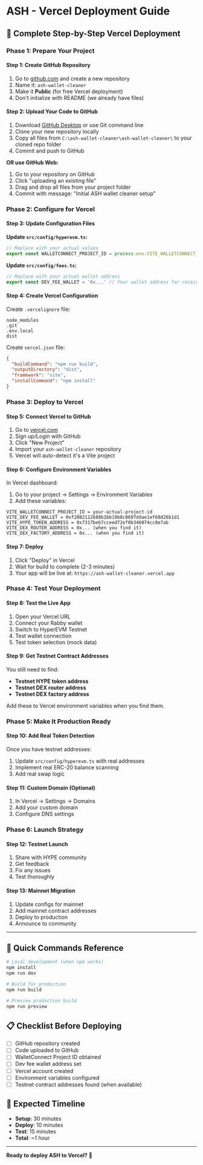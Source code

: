 # ASH - Vercel Deployment Guide

## 🚀 **Complete Step-by-Step Vercel Deployment**

### **Phase 1: Prepare Your Project**

#### **Step 1: Create GitHub Repository**
1. Go to [github.com](https://github.com) and create a new repository
2. Name it: `ash-wallet-cleaner`
3. Make it **Public** (for free Vercel deployment)
4. Don't initialize with README (we already have files)

#### **Step 2: Upload Your Code to GitHub**
1. Download [GitHub Desktop](https://desktop.github.com/) or use Git command line
2. Clone your new repository locally
3. Copy all files from `C:\ash-wallet-cleaner\ash-wallet-cleaner\` to your cloned repo folder
4. Commit and push to GitHub

**OR use GitHub Web:**
1. Go to your repository on GitHub
2. Click "uploading an existing file"
3. Drag and drop all files from your project folder
4. Commit with message: "Initial ASH wallet cleaner setup"

### **Phase 2: Configure for Vercel**

#### **Step 3: Update Configuration Files**

**Update `src/config/hyperevm.ts`:**
```typescript
// Replace with your actual values
export const WALLETCONNECT_PROJECT_ID = process.env.VITE_WALLETCONNECT_PROJECT_ID || 'your-project-id-here'
```

**Update `src/config/fees.ts`:**
```typescript
// Replace with your actual wallet address
export const DEV_FEE_WALLET = '0x...' // Your wallet address for receiving 0.3% fees
```

#### **Step 4: Create Vercel Configuration**

Create `.vercelignore` file:
```
node_modules
.git
.env.local
dist
```

Create `vercel.json` file:
```json
{
  "buildCommand": "npm run build",
  "outputDirectory": "dist",
  "framework": "vite",
  "installCommand": "npm install"
}
```

### **Phase 3: Deploy to Vercel**

#### **Step 5: Connect Vercel to GitHub**
1. Go to [vercel.com](https://vercel.com)
2. Sign up/Login with GitHub
3. Click "New Project"
4. Import your `ash-wallet-cleaner` repository
5. Vercel will auto-detect it's a Vite project

#### **Step 6: Configure Environment Variables**
In Vercel dashboard:
1. Go to your project → Settings → Environment Variables
2. Add these variables:

```
VITE_WALLETCONNECT_PROJECT_ID = your-actual-project-id
VITE_DEV_FEE_WALLET = 0xf2082112688b1bb19b8c8697ddae1ef68d26b1d1
VITE_HYPE_TOKEN_ADDRESS = 0x7317beb7cceed72ef0b346074cc8e7ab
VITE_DEX_ROUTER_ADDRESS = 0x... (when you find it)
VITE_DEX_FACTORY_ADDRESS = 0x... (when you find it)
```

#### **Step 7: Deploy**
1. Click "Deploy" in Vercel
2. Wait for build to complete (2-3 minutes)
3. Your app will be live at: `https://ash-wallet-cleaner.vercel.app`

### **Phase 4: Test Your Deployment**

#### **Step 8: Test the Live App**
1. Open your Vercel URL
2. Connect your Rabby wallet
3. Switch to HyperEVM Testnet
4. Test wallet connection
5. Test token selection (mock data)

#### **Step 9: Get Testnet Contract Addresses**
You still need to find:
- **Testnet HYPE token address**
- **Testnet DEX router address**
- **Testnet DEX factory address**

Add these to Vercel environment variables when you find them.

### **Phase 5: Make It Production Ready**

#### **Step 10: Add Real Token Detection**
Once you have testnet addresses:
1. Update `src/config/hyperevm.ts` with real addresses
2. Implement real ERC-20 balance scanning
3. Add real swap logic

#### **Step 11: Custom Domain (Optional)**
1. In Vercel → Settings → Domains
2. Add your custom domain
3. Configure DNS settings

### **Phase 6: Launch Strategy**

#### **Step 12: Testnet Launch**
1. Share with HYPE community
2. Get feedback
3. Fix any issues
4. Test thoroughly

#### **Step 13: Mainnet Migration**
1. Update configs for mainnet
2. Add mainnet contract addresses
3. Deploy to production
4. Announce to community

---

## 🔧 **Quick Commands Reference**

```bash
# Local development (when npm works)
npm install
npm run dev

# Build for production
npm run build

# Preview production build
npm run preview
```

## 📋 **Checklist Before Deploying**

- [ ] GitHub repository created
- [ ] Code uploaded to GitHub
- [ ] WalletConnect Project ID obtained
- [ ] Dev fee wallet address set
- [ ] Vercel account created
- [ ] Environment variables configured
- [ ] Testnet contract addresses found (when available)

## 🎯 **Expected Timeline**

- **Setup**: 30 minutes
- **Deploy**: 10 minutes
- **Test**: 15 minutes
- **Total**: ~1 hour

---

**Ready to deploy ASH to Vercel?** 🚀
